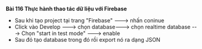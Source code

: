 **Bài 116 Thực hành thao tác dữ liệu với Firebase**

- Sau khi tạo project tại trang "Firebase" ---> nhấn coninue
- Click vào Develop ---> chọn database---> chọn realtime database ---> Chọn "start in test mode" ---> enable
- Sau đó tạo database trong đó rồi export nó ra dạng JSON